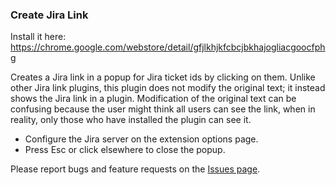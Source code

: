 ### Create Jira Link

Install it here: https://chrome.google.com/webstore/detail/gfjlkhjkfcbcjbkhajogliacgoocfphg

Creates a Jira link in a popup for Jira ticket ids by clicking on them.
Unlike other Jira link plugins, this plugin does not modify the original text; it
instead shows the Jira link in a plugin. Modification of the original text can be
confusing because the user might think all users can see the link, when in reality,
only those who have installed the plugin can see it.

- Configure the Jira server on the extension options page.
- Press Esc or click elsewhere to close the popup.

Please report bugs and feature requests on the [Issues page](https://github.com/erwa/chrome-create-jira-link-plugin/issues).
